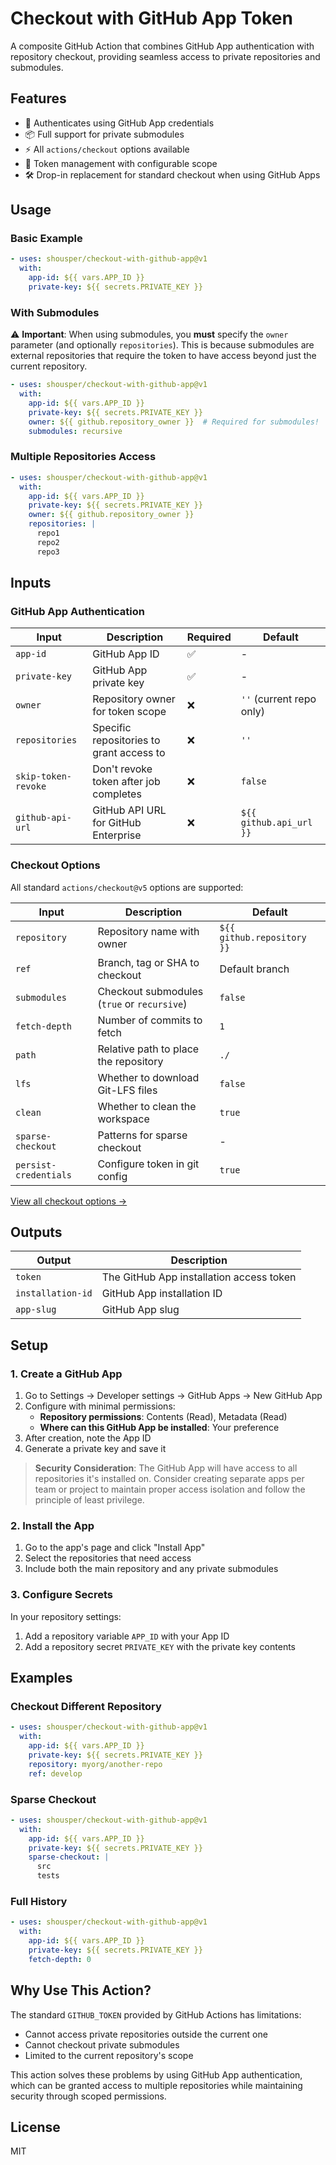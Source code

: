 # Checkout with GitHub App Token

A composite GitHub Action that combines GitHub App authentication with repository checkout, providing seamless access to private repositories and submodules.

## Features

- 🔐 Authenticates using GitHub App credentials
- 📦 Full support for private submodules
- ⚡ All `actions/checkout` options available
- 🔄 Token management with configurable scope
- 🛠️ Drop-in replacement for standard checkout when using GitHub Apps

## Usage

### Basic Example

```yaml
- uses: shousper/checkout-with-github-app@v1
  with:
    app-id: ${{ vars.APP_ID }}
    private-key: ${{ secrets.PRIVATE_KEY }}
```

### With Submodules

⚠️ **Important**: When using submodules, you **must** specify the `owner` parameter (and optionally `repositories`). This is because submodules are external repositories that require the token to have access beyond just the current repository.

```yaml
- uses: shousper/checkout-with-github-app@v1
  with:
    app-id: ${{ vars.APP_ID }}
    private-key: ${{ secrets.PRIVATE_KEY }}
    owner: ${{ github.repository_owner }}  # Required for submodules!
    submodules: recursive
```

### Multiple Repositories Access

```yaml
- uses: shousper/checkout-with-github-app@v1
  with:
    app-id: ${{ vars.APP_ID }}
    private-key: ${{ secrets.PRIVATE_KEY }}
    owner: ${{ github.repository_owner }}
    repositories: |
      repo1
      repo2
      repo3
```

## Inputs

### GitHub App Authentication

| Input | Description | Required | Default |
|-------|-------------|----------|---------|
| `app-id` | GitHub App ID | ✅ | - |
| `private-key` | GitHub App private key | ✅ | - |
| `owner` | Repository owner for token scope | ❌ | `''` (current repo only) |
| `repositories` | Specific repositories to grant access to | ❌ | `''` |
| `skip-token-revoke` | Don't revoke token after job completes | ❌ | `false` |
| `github-api-url` | GitHub API URL for GitHub Enterprise | ❌ | `${{ github.api_url }}` |

### Checkout Options

All standard `actions/checkout@v5` options are supported:

| Input | Description | Default |
|-------|-------------|---------|
| `repository` | Repository name with owner | `${{ github.repository }}` |
| `ref` | Branch, tag or SHA to checkout | Default branch |
| `submodules` | Checkout submodules (`true` or `recursive`) | `false` |
| `fetch-depth` | Number of commits to fetch | `1` |
| `path` | Relative path to place the repository | `./` |
| `lfs` | Whether to download Git-LFS files | `false` |
| `clean` | Whether to clean the workspace | `true` |
| `sparse-checkout` | Patterns for sparse checkout | - |
| `persist-credentials` | Configure token in git config | `true` |

[View all checkout options →](https://github.com/actions/checkout#usage)

## Outputs

| Output | Description |
|--------|-------------|
| `token` | The GitHub App installation access token |
| `installation-id` | GitHub App installation ID |
| `app-slug` | GitHub App slug |

## Setup

### 1. Create a GitHub App

1. Go to Settings → Developer settings → GitHub Apps → New GitHub App
2. Configure with minimal permissions:
   - **Repository permissions**: Contents (Read), Metadata (Read)
   - **Where can this GitHub App be installed**: Your preference
3. After creation, note the App ID
4. Generate a private key and save it

> **Security Consideration**: The GitHub App will have access to all repositories it's installed on. Consider creating separate apps per team or project to maintain proper access isolation and follow the principle of least privilege.

### 2. Install the App

1. Go to the app's page and click "Install App"
2. Select the repositories that need access
3. Include both the main repository and any private submodules

### 3. Configure Secrets

In your repository settings:

1. Add a repository variable `APP_ID` with your App ID
2. Add a repository secret `PRIVATE_KEY` with the private key contents

## Examples

### Checkout Different Repository

```yaml
- uses: shousper/checkout-with-github-app@v1
  with:
    app-id: ${{ vars.APP_ID }}
    private-key: ${{ secrets.PRIVATE_KEY }}
    repository: myorg/another-repo
    ref: develop
```

### Sparse Checkout

```yaml
- uses: shousper/checkout-with-github-app@v1
  with:
    app-id: ${{ vars.APP_ID }}
    private-key: ${{ secrets.PRIVATE_KEY }}
    sparse-checkout: |
      src
      tests
```

### Full History

```yaml
- uses: shousper/checkout-with-github-app@v1
  with:
    app-id: ${{ vars.APP_ID }}
    private-key: ${{ secrets.PRIVATE_KEY }}
    fetch-depth: 0
```

## Why Use This Action?

The standard `GITHUB_TOKEN` provided by GitHub Actions has limitations:
- Cannot access private repositories outside the current one
- Cannot checkout private submodules
- Limited to the current repository's scope

This action solves these problems by using GitHub App authentication, which can be granted access to multiple repositories while maintaining security through scoped permissions.

## License

MIT